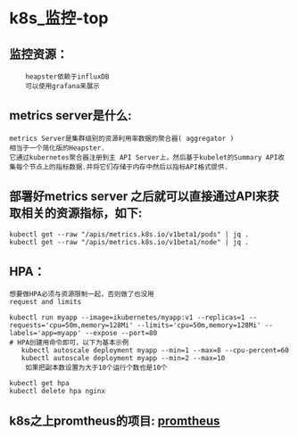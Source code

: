 # k8s_监控-top

## 监控资源：
```
	heapster依赖于influxDB
	可以使用grafana来展示
```

**metrics server是什么:**
---
	metrics Server是集群级别的资源利用率数据的聚合器( aggregator )  
	相当于一个简化版的Heapster.  
	它通过kubernetes聚合器注册到主 API Server上，然后基于kubelet的Summary API收集每个节点上的指标数据.并将它们存储于内存中然后以指标API格式提供.  	

**部署好metrics server 之后就可以直接通过API来获取相关的资源指标，如下:**
---
```
kubectl get --raw "/apis/metrics.k8s.io/v1beta1/pods" | jq .
kubectl get --raw "/apis/metrics.k8s.io/v1beta1/node" | jq .
```
	
## HPA：

```
想要做HPA必须与资源限制一起，否则做了也没用
request and limits
	
kubectl run myapp --image=ikubernetes/myapp:v1 --replicas=1 --requests='cpu=50m,memory=128Mi' --limits='cpu=50m,memory=128Mi' --labels='app=myapp' --expose --port=80
# HPA创建用命令即可，以下为基本示例
   kubectl autoscale deployment myapp --min=1 --max=8 --cpu-percent=60
   kubectl autoscale deployment myapp --min=2 --max=10
	如果把副本数设置为大于10个运行个数也是10个

kubectl get hpa
kubectl delete hpa nginx

```
## k8s之上promtheus的项目: [promtheus](https://github.com/DirectXMan12)
